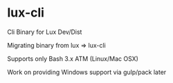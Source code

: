 # lux-cli
Cli Binary for Lux Dev/Dist

Migrating binary from lux => lux-cli

Supports only Bash 3.x ATM (Linux/Mac OSX)

Work on providing Windows support via gulp/pack later
